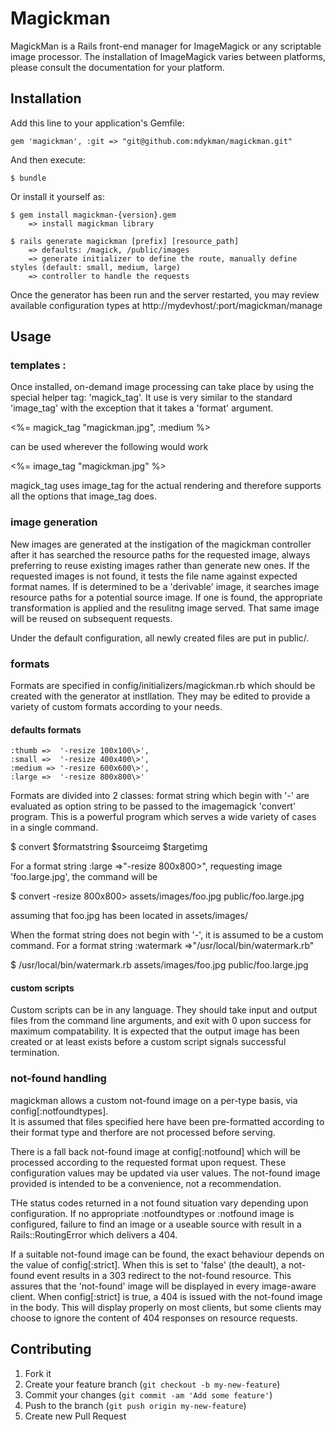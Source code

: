 # Magickman

MagickMan is a Rails front-end manager for ImageMagick or any scriptable image processor.
The installation of ImageMagick varies between platforms, please 
consult the documentation for your platform.

## Installation

Add this line to your application's Gemfile:

    gem 'magickman', :git => "git@github.com:mdykman/magickman.git"

And then execute:

    $ bundle

Or install it yourself as:

    $ gem install magickman-{version}.gem
	 	=> install magickman library

	$ rails generate magickman [prefix] [resource_path]
		=> defaults: /magick, /public/images
		=> generate initializer to define the route, manually define styles (default: small, medium, large)
		=> controller to handle the requests
		
Once the generator has been run and the server restarted, you may review available configuration 
types at http://mydevhost/:port/magickman/manage

## Usage

### templates :
Once installed, on-demand image processing can take place by using the special
helper tag: 'magick_tag'. It use is very similar to the standard 'image_tag' with 
the exception that it takes a 'format' argument. 

  <%= magick_tag "magickman.jpg", :medium  %>
  
  can be used wherever the following would work
  
  <%= image_tag "magickman.jpg" %>

magick_tag uses image_tag for the actual rendering and therefore supports all the options 
that image_tag does.

### image generation
New images are generated at the instigation of the magickman controller after it has searched 
the resource paths for the requested image, always preferring to reuse existing images rather than 
generate new ones. If the requested images is not found, it tests the file name against
expected format names.  If is determined to be a 'derivable' image, it searches image 
resource paths for a potential source image.  If one is found, the appropriate 
transformation is applied and the resulitng image served.  That same image will be reused 
on subsequent requests.

Under the default configuration, all newly created files are put in public/.


### formats

Formats are specified in config/initializers/magickman.rb which should be
created with the generator at instllation.  They may be edited to provide 
a variety of custom formats according to your needs.

#### defaults formats 
    :thumb =>  '-resize 100x100\>',
    :small =>  '-resize 400x400\>',
    :medium => '-resize 600x600\>',
    :large =>  '-resize 800x800\>'


Formats are divided into 2 classes:  format string which begin with '-' are evaluated
as option string to be passed to the imagemagick 'convert' program.  This is a powerful 
program which serves a wide variety of cases in a single command. 

 $ convert $formatstring $sourceimg $targetimg

For a format string :large =>"-resize 800x800\>", requesting image 'foo.large.jpg', the command will be

  $ convert -resize 800x800\> assets/images/foo.jpg public/foo.large.jpg

assuming that foo.jpg has been located in assets/images/

When the format string does not begin with '-', it is assumed to be a custom command.
For a format string :watermark =>"/usr/local/bin/watermark.rb"

 $ /usr/local/bin/watermark.rb assets/images/foo.jpg public/foo.large.jpg

#### custom scripts
Custom scripts can be in any language.  They should take input and output files from the command line 
arguments, and exit with 0 upon success for maximum compatability. It is expected that the output image 
has been created or at least exists before a custom script signals successful termination.

### not-found handling
  magickman allows a custom not-found image on a per-type basis, via config[:notfoundtypes].  
  It is assumed that files specified here have been pre-formatted according to their format
  type and therfore are not processed before serving.
  
  There is a fall back not-found image at config[:notfound] which will be processed according to
  the requested format upon request.  These configuration values may be updated via user values.
  The not-found image provided is intended to be a convenience, not a recommendation.
  
  THe status codes returned in a not found situation vary depending upon configuration.
  If no appropriate :notfoundtypes or :notfound image is configured, failure to find an
  image or a useable source with result in a Rails::RoutingError which delivers a 404.
  
  If a suitable not-found image can be found, the exact behaviour depends on the value of
  config[:strict].  When this is set to 'false' (the deault), a not-found event results 
  in a 303 redirect to the not-found resource.  This assures that the 'not-found' image
  will be displayed in every image-aware client.  When config[:strict] is true, a 404 is 
  issued with the not-found image in the body.  This will display properly on most clients,
  but some clients may choose to ignore the content of 404 responses on resource requests.
   
## Contributing

1. Fork it
2. Create your feature branch (`git checkout -b my-new-feature`)
3. Commit your changes (`git commit -am 'Add some feature'`)
4. Push to the branch (`git push origin my-new-feature`)
5. Create new Pull Request
